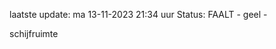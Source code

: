 laatste update: 
ma 13-11-2023 21:34   uur 
Status: FAALT - geel - 
<div class="service Y">schijfruimte</div>